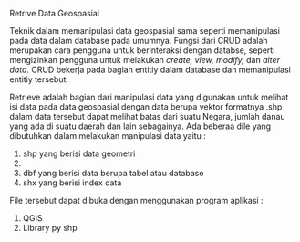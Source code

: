 

Retrive Data Geospasial

Teknik dalam memanipulasi data geospasial sama seperti memanipulasi pada data dalam database  pada umumnya. Fungsi dari CRUD adalah merupakan cara pengguna untuk berinteraksi dengan databse, seperti mengizinkan pengguna untuk melakukan _create, view, modify,_ dan _alter data._ CRUD bekerja pada bagian entitiy dalam database dan  memanipulasi entitiy tersebut.

Retrieve adalah bagian dari manipulasi data yang digunakan untuk melihat isi data pada data geospasial dengan data berupa vektor formatnya .shp dalam data tersebut dapat melihat batas dari suatu Negara, jumlah danau yang ada di suatu daerah dan lain sebagainya. Ada beberaa dile yang dibutuhkan dalam melakukan manipulasi data yaitu :

1. shp yang berisi data geometri
2.
3. dbf yang berisi data berupa tabel atau database
4. shx yang berisi index data

File tersebut dapat dibuka dengan menggunakan program aplikasi :

1. QGIS
2. Library py shp


